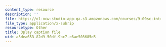 ```yaml
---
content_type: resource
description: ''
file: https://ol-ocw-studio-app-qa.s3.amazonaws.com/courses/9-00sc-introduction-to-psychology-fall-2011/a3dea65382d950df9bc7c6ae503685d5_t73rjeOj0eY.vtt
file_type: application/x-subrip
resourcetype: Other
title: 3play caption file
uid: a3dea653-82d9-50df-9bc7-c6ae503685d5
---
```

